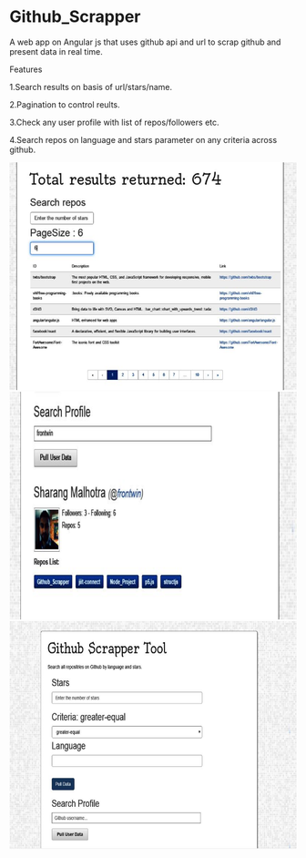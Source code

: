 # Github_Scrapper
A web app on Angular js that uses github api and url to scrap github and present data in real time.

Features

1.Search results on basis of url/stars/name.

2.Pagination to control reults.

3.Check any user profile with list of repos/followers etc.

4.Search repos on language and stars parameter on any criteria across github.


<img src="https://github.com/frontwin/Github_Scrapper/blob/master/Capture1.JPG" width="550" height="400">

<img src="https://github.com/frontwin/Github_Scrapper/blob/master/Capture3.JPG" width="550" height="400">

<img src="https://github.com/frontwin/Github_Scrapper/blob/master/Capture.JPG" width="550" height="400">
